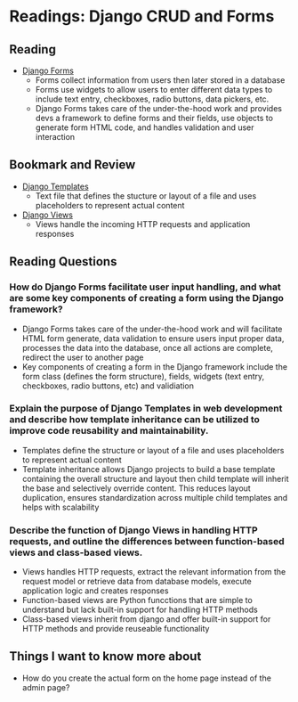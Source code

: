 # Readings: Django CRUD and Forms

## Reading

- [Django Forms](https://developer.mozilla.org/en-US/docs/Learn/Server-side/Django/Forms)
    - Forms collect information from users then later stored in a database
    - Forms use widgets to allow users to enter different data types to include text entry, checkboxes, radio buttons, data pickers, etc.
    - Django Forms takes care of the under-the-hood work and provides devs a framework to define forms and their fields, use objects to generate form HTML code, and handles validation and user interaction

## Bookmark and Review

- [Django Templates](https://developer.mozilla.org/en-US/docs/Learn/Server-side/Django/Home_page)
    - Text file that defines the stucture or layout of a file and uses placeholders to represent actual content
- [Django Views](https://developer.mozilla.org/en-US/docs/Learn/Server-side/Django/Generic_views)
    - Views handle the incoming HTTP requests and application responses

## Reading Questions

### How do Django Forms facilitate user input handling, and what are some key components of creating a form using the Django framework?

- Django Forms takes care of the under-the-hood work and will facilitate HTML form generate, data validation to ensure users input proper data, processes the data into the database, once all actions are complete, redirect the user to another page
- Key components of creating a form in the Django framework include the form class (defines the form structure), fields, widgets (text entry, checkboxes, radio buttons, etc) and validiation

### Explain the purpose of Django Templates in web development and describe how template inheritance can be utilized to improve code reusability and maintainability.

- Templates define the structure or layout of a file and uses placeholders to represent actual content
- Template inheritance allows Django projects to build a base template containing the overall structure and layout then child template will inherit the base and selectively override content. This reduces layout duplication, ensures standardization across multiple child templates and helps with scalability

### Describe the function of Django Views in handling HTTP requests, and outline the differences between function-based views and class-based views.

- Views handles HTTP requests, extract the relevant information from the request model or retrieve data from database models, execute application logic and creates responses
- Function-based views are Python funcctions that are simple to understand but lack built-in support for handling HTTP methods
- Class-based views inherit from django and offer built-in support for HTTP methods and provide reuseable functionality 

## Things I want to know more about

- How do you create the actual form on the home page instead of the admin page?
